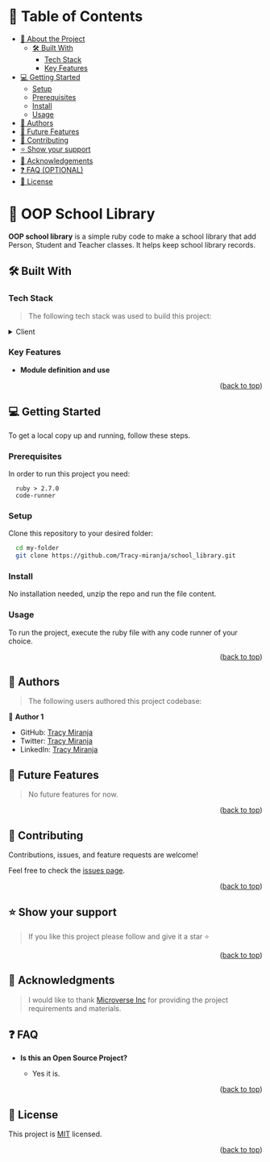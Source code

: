 <a name="readme-top"></a>

# 📗 Table of Contents

- [📖 About the Project](#about-project)
  - [🛠 Built With](#built-with)
    - [Tech Stack](#tech-stack)
    - [Key Features](#key-features)
- [💻 Getting Started](#getting-started)
  - [Setup](#setup)
  - [Prerequisites](#prerequisites)
  - [Install](#install)
  - [Usage](#usage)
- [👥 Authors](#authors)
- [🔭 Future Features](#future-features)
- [🤝 Contributing](#contributing)
- [⭐️ Show your support](#support)
- [🙏 Acknowledgements](#acknowledgements)
- [❓ FAQ (OPTIONAL)](#faq)
- [📝 License](#license)

<!-- PROJECT DESCRIPTION -->

# 📖 OOP School Library<a name="about-project"></a>

**OOP school library** is a simple ruby code to make a school library that add Person, Student and Teacher classes. It helps keep school library records.

## 🛠 Built With <a name="built-with"></a>

### Tech Stack <a name="tech-stack"></a>

> The following tech stack was used to build this project:

<details>
  <summary>Client</summary>
  <ul>
    <li><a href="https://ruby.com/">Ruby</a></li>
  </ul>
</details>


<!-- Features -->

### Key Features <a name="key-features"></a>

- **Module definition and use**

<p align="right">(<a href="#readme-top">back to top</a>)</p>



## 💻 Getting Started <a name="getting-started"></a>

To get a local copy up and running, follow these steps.

### Prerequisites

In order to run this project you need:

```
  ruby > 2.7.0
  code-runner
```

### Setup

Clone this repository to your desired folder:

```sh
  cd my-folder
  git clone https://github.com/Tracy-miranja/school_library.git
```

### Install

No installation needed, unzip the repo and run the file content.

### Usage

To run the project, execute the ruby file with any code runner of your choice.


<p align="right">(<a href="#readme-top">back to top</a>)</p>

<!-- AUTHORS -->

## 👥 Authors <a name="authors"></a>

> The following users authored this project codebase:

👤 **Author 1**
- GitHub: [Tracy Miranja](https://github.com/Tracy-miranja)
- Twitter: [Tracy Miranja](https://twitter.com/Tracy-miranja)
- LinkedIn: [Tracy Miranja](https://linkedin.com/in/Tracy-miranja)

<!-- FUTURE FEATURES -->

## 🔭 Future Features <a name="future-features"></a>

> No future features for now.

<p align="right">(<a href="#readme-top">back to top</a>)</p>

<!-- CONTRIBUTING -->

## 🤝 Contributing <a name="contributing"></a>

Contributions, issues, and feature requests are welcome!

Feel free to check the [issues page](../../issues/).

<p align="right">(<a href="#readme-top">back to top</a>)</p>

<!-- SUPPORT -->

## ⭐️ Show your support <a name="support"></a>

> If you like this project please follow and give it a star ⭐️

<p align="right">(<a href="#readme-top">back to top</a>)</p>

<!-- ACKNOWLEDGEMENTS -->
## 🙏 Acknowledgments <a name="acknowledgements"></a>

> I would like to thank [Microverse Inc](https://www.github.com/microverseinc) for providing the project requirements and materials.


## ❓ FAQ <a name="faq"></a>

- **Is this an Open Source Project?**

  - Yes it is.

<p align="right">(<a href="#readme-top">back to top</a>)</p>

<!-- LICENSE -->

## 📝 License <a name="license"></a>

This project is [MIT](https://github.com/Tracy-miranja/school_library/blob/dev/LICENSE) licensed.

<p align="right">(<a href="#readme-top">back to top</a>)</p>